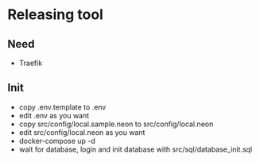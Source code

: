 # Releasing tool

## Need
- Traefik

## Init
- copy .env.template to .env
- edit .env as you want
- copy src/config/local.sample.neon to src/config/local.neon
- edit src/config/local.neon as you want
- docker-compose up -d
- wait for database, login and init database with src/sql/database_init.sql
